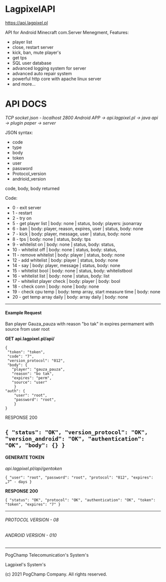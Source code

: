 # LagpixelAPI
https://api.lagpixel.pl

API for Android Minecraft com.Server Menegment, 
Features:
- player list
- close, restart server
- kick, ban, mute player's
- get tps
- SQL user database
- advanced logging system for server
- advanced auto repair system
- powerful http core with apache linux server
- and more...

# API DOCS
_TCP socket json - localhost 2800_
_Android APP -> api.lagpixel.pl -> java api -> plugin paper -> server_

JSON syntax:
- code
- type
- body 
- token
- user
- password
- Protocol_version
- andrioid_version

code, body, body returned

Code: 
- 0 - exit server
- 1 - restart
- 2 - try on
- 5 - get player list | body: none | status, body: players: jsonarray
- 6 - ban | body: player, reason, expires, user | status, body: none
- 7 - kick | body: player, message, user | status, body: none
- 8 - tps | body: none | status, body: tps
- 9 - whitelist on | body: none | status, body: status, 
- 10 - whitelist off | body: none | status, body: status, 
- 11 - remove whitelist | body: player | status, body: none
- 12 - add whitelist | body: player | status, body: none
- 14 - say | body: player, message | status, body: none
- 15 - whitelist bool | body: none | status, body: whitelistbool
- 16 - whitelist list | body: none | status, body: list <array>
- 17 - whitelist player check | body: player | body: bool
- 18 - check conn | body: none | body: none
- 19 - check cpu temp | body: temp array, start measure time | body: none
- 20 - get temp array daily | body: array daily  | body: none

---------------------------------
#### **Example Request**

Ban player Gauza_pauza with reason "bo tak" in expires permament with source from user root 

**GET api.lagpixel.pl/api/**

    {
     "token": "token",
     "code": "7",
     "version_protocol": "012",
     "body": {
       "player": "gauza_pauza",
       "reason": "bo tak",
       "expires": "perm",
       "source": "user"
        }
    "auth": {
        "user": "root",
        "password": "root",
        }
    }

RESPONSE 200 


`
    {
      "status": "OK",
      "version_protocol": "OK",
       "version_android": "OK",
       "authentication": "OK",
       "body": {}
    }
`
---------------------------------

#### **GENERATE TOKEN**

_api.lagpixel.pl/api/gentoken_

`{
  "user": "root",
  "password": "root",
  "protocol": "012",
  "expires": „7” - days
}`

**RESPONSE 200**

`{
  "status": "OK",
  "protocol": "OK",
  "authentication": "OK",
  "token": "token",
  "expires": "7"
}`

--------

###### PROTOCOL VERSION - 08
###### ANDROID VERSION - 010


---------------------------------


PogChamp Telecomunication's System's

Lagpixel's System's

(c) 2021 PogChamp Company. All rights reserved.




